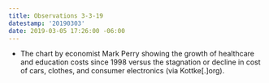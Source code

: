 ```yaml
---
title: Observations 3-3-19
datestamp: '20190303'
date: 2019-03-05 17:26:00 -06:00
---
```


- The chart by economist Mark Perry showing the growth of healthcare and education costs since 1998 versus the stagnation or decline in cost of cars, clothes, and consumer electronics (via Kottke[.]org).
